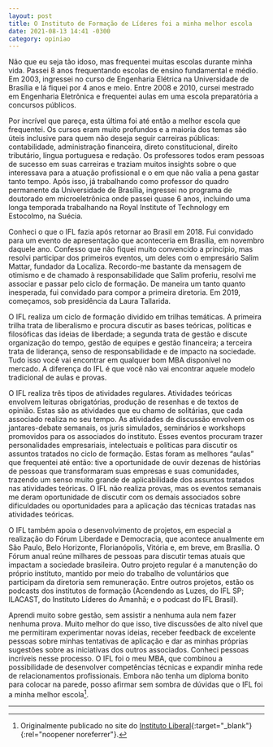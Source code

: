 ```yaml
---
layout: post
title: O Instituto de Formação de Líderes foi a minha melhor escola
date: 2021-08-13 14:41 -0300
category: opiniao
---
```


Não que eu seja tão idoso, mas frequentei muitas escolas durante minha vida. Passei 8 anos frequentando escolas de ensino fundamental e médio. Em 2003, ingressei no curso de Engenharia Elétrica na Universidade de Brasília e lá fiquei por 4 anos e meio. Entre 2008 e 2010, cursei mestrado em Engenharia Eletrônica e frequentei aulas em uma escola preparatória a concursos públicos.

Por incrível que pareça, esta última foi até então a melhor escola que frequentei. Os cursos eram muito profundos e a maioria dos temas são úteis inclusive para quem não deseja seguir carreiras públicas: contabilidade, administração financeira, direto constitucional, direito tributário, língua portuguesa e redação. Os professores todos eram pessoas de sucesso em suas carreiras e traziam muitos insights sobre o que interessava para a atuação profissional e o em que não valia a pena gastar tanto tempo. Após isso, já trabalhando como professor do quadro permanente da Universidade de Brasília, ingressei no programa de doutorado em microeletrônica onde passei quase 6 anos, incluindo uma longa temporada trabalhando na Royal Institute of Technology em Estocolmo, na Suécia.

Conheci o que o IFL fazia após retornar ao Brasil em 2018. Fui convidado para um evento de apresentação que aconteceria em Brasília, em novembro daquele ano. Confesso que não fiquei muito convencido a princípio, mas resolvi participar dos primeiros eventos, um deles com o empresário Salim Mattar, fundador da Localiza. Recordo-me bastante da mensagem de otimismo e de chamado à responsabilidade que Salim proferiu, resolvi me associar e passar pelo ciclo de formação. De maneira um tanto quanto inesperada, fui convidado para compor a primeira diretoria. Em 2019, começamos, sob presidência da Laura Tallarida.

O IFL realiza um ciclo de formação dividido em trilhas temáticas. A primeira trilha trata de liberalismo e procura discutir as bases teóricas, políticas e filosóficas das ideias de liberdade; a segunda trata de gestão e discute organização do tempo, gestão de equipes e gestão financeira; a terceira trata de liderança, senso de responsabilidade e de impacto na sociedade. Tudo isso você vai encontrar em qualquer bom MBA disponível no mercado. A diferença do IFL é que você não vai encontrar aquele modelo tradicional de aulas e provas.

O IFL realiza três tipos de atividades regulares. Atividades teóricas envolvem leituras obrigatórias, produção de resenhas e de textos de opinião. Estas são as atividades que eu chamo de solitárias, que cada associado realiza no seu tempo. As atividades de discussão envolvem os jantares-debate semanais, os juris simulados, seminários e workshops promovidos para os associados do instituto. Esses eventos procuram trazer personalidades empresariais, intelectuais e políticas para discutir os assuntos tratados no ciclo de formação. Estas foram as melhores “aulas” que frequentei até então: tive a oportunidade de ouvir dezenas de histórias de pessoas que transformaram suas empresas e suas comunidades, trazendo um senso muito grande de aplicabilidade dos assuntos tratados nas atividades teóricas. O IFL não realiza provas, mas os eventos semanais me deram oportunidade de discutir com os demais associados sobre dificuldades ou oportunidades para a aplicação das técnicas tratadas nas atividades teóricas.

O IFL também apoia o desenvolvimento de projetos, em especial a realização do Fórum Liberdade e Democracia, que acontece anualmente em São Paulo, Belo Horizonte, Florianópolis, Vitória e, em breve, em Brasília. O Fórum anual reúne milhares de pessoas para discutir temas atuais que impactam a sociedade brasileira. Outro projeto regular é a manutenção do próprio instituto, mantido por meio do trabalho de voluntários que participam da diretoria sem remuneração. Entre outros projetos, estão os podcasts dos institutos de formação (Acendendo as Luzes, do IFL SP; ILACAST, do Instituto Líderes do Amanhã; e o podcast do IFL Brasil).

Aprendi muito sobre gestão, sem assistir a nenhuma aula nem fazer nenhuma prova. Muito melhor do que isso, tive discussões de alto nível que me permitiram experimentar novas ideias, receber feedback de excelente pessoas sobre minhas tentativas de aplicação e dar as minhas próprias sugestões sobre as iniciativas dos outros associados. Conheci pessoas incríveis nesse processo. O IFL foi o meu MBA, que combinou a possibilidade de desenvolver competências técnicas e expandir minha rede de relacionamentos profissionais. Embora não tenha um diploma bonito para colocar na parede, posso afirmar sem sombra de dúvidas que o IFL foi a minha melhor escola[^1].

---
[^1]: Originalmente publicado no site do [Instituto Liberal](https://www.institutoliberal.org.br/blog/o-instituto-de-formacao-de-lideres-foi-a-minha-melhor-escola/){:target="_blank"}{:rel="noopener noreferrer"}.
